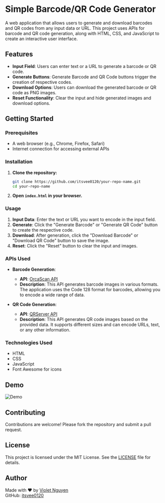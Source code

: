 
# Simple Barcode/QR Code Generator

A web application that allows users to generate and download barcodes and QR codes from any input data or URL. This project uses APIs for barcode and QR code generation, along with HTML, CSS, and JavaScript to create an interactive user interface.

## Features

- **Input Field**: Users can enter text or a URL to generate a barcode or QR code.
- **Generate Buttons**: Generate Barcode and QR Code buttons trigger the creation of respective codes.
- **Download Options**: Users can download the generated barcode or QR code as PNG images.
- **Reset Functionality**: Clear the input and hide generated images and download options.

## Getting Started

### Prerequisites

- A web browser (e.g., Chrome, Firefox, Safari)
- Internet connection for accessing external APIs

### Installation

1. **Clone the repository:**

   ```bash
   git clone https://github.com/itsvee0120/your-repo-name.git
   cd your-repo-name
   ```

2. **Open `index.html` in your browser.**

### Usage

1. **Input Data**: Enter the text or URL you want to encode in the input field.
2. **Generate**: Click the "Generate Barcode" or "Generate QR Code" button to create the respective code.
3. **Download**: After generation, click the "Download Barcode" or "Download QR Code" button to save the image.
4. **Reset**: Click the "Reset" button to clear the input and images.

### APIs Used

- **Barcode Generation**: 
  - **API**: [OrcaScan API](https://barcode.orcascan.com)
  - **Description**: This API generates barcode images in various formats. The application uses the Code 128 format for barcodes, allowing you to encode a wide range of data.

- **QR Code Generation**: 
  - **API**: [QRServer API](https://goqr.me/api/)
  - **Description**: This API generates QR code images based on the provided data. It supports different sizes and can encode URLs, text, or any other information.

### Technologies Used

- HTML
- CSS
- JavaScript
- Font Awesome for icons

## Demo

![Demo](path/to/demo/image.png)

## Contributing

Contributions are welcome! Please fork the repository and submit a pull request.

## License

This project is licensed under the MIT License. See the [LICENSE](LICENSE) file for details.

## Author

Made with ❤️ by [Violet Nguyen](https://linkedin.com/in/violetnguyen0120/)  
GitHub: [itsvee0120](https://github.com/itsvee0120)

